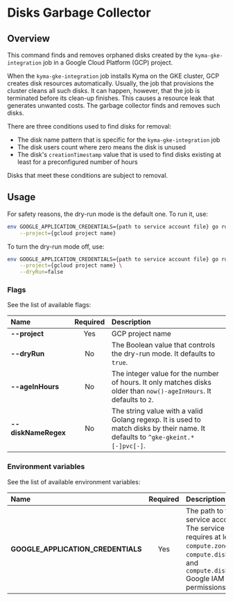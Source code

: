 # Disks Garbage Collector

## Overview

This command finds and removes orphaned disks created by the `kyma-gke-integration` job in a Google Cloud Platform (GCP) project.

When the `kyma-gke-integration` job installs Kyma on the GKE cluster, GCP creates disk resources automatically.
Usually, the job that provisions the cluster cleans all such disks.
It can happen, however, that the job is terminated before its clean-up finishes.
This causes a resource leak that generates unwanted costs.
The garbage collector finds and removes such disks.

There are three conditions used to find disks for removal:
- The disk name pattern that is specific for the `kyma-gke-integration` job
- The disk users count where zero means the disk is unused
- The disk's `creationTimestamp` value that is used to find disks existing at least for a preconfigured number of hours

Disks that meet these conditions are subject to removal.

## Usage

For safety reasons, the dry-run mode is the default one.
To run it, use:
```bash
env GOOGLE_APPLICATION_CREDENTIALS={path to service account file} go run main.go \
    --project={gcloud project name}
```

To turn the dry-run mode off, use:
```bash
env GOOGLE_APPLICATION_CREDENTIALS={path to service account file} go run main.go \
    --project={gcloud project name} \
    --dryRun=false
```

### Flags

See the list of available flags:

| Name                      | Required | Description                                                                                          |
| :------------------------ | :------: | :--------------------------------------------------------------------------------------------------- |
| **--project**             |   Yes    | GCP project name
| **--dryRun**              |    No    | The Boolean value that controls the dry-run mode. It defaults to `true`.
| **--ageInHours**          |    No    | The integer value for the number of hours. It only matches disks older than `now()-ageInHours`. It defaults to `2`.
| **--diskNameRegex**       |    No    | The string value with a valid Golang regexp. It is used to match disks by their name. It defaults to `^gke-gkeint.*[-]pvc[-]`.

### Environment variables

See the list of available environment variables:

| Name                                  | Required | Description                                                                                          |
| :------------------------------------ | :------: | :--------------------------------------------------------------------------------------------------- |
| **GOOGLE_APPLICATION_CREDENTIALS**    |    Yes   | The path to the service account file. The service account requires at least `compute.zones.list`, `compute.disks.list`, and `compute.disks.delete` Google IAM permissions. |
